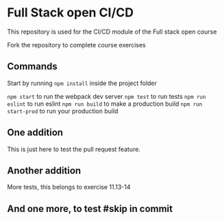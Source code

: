 # Full Stack open CI/CD

This repository is used for the CI/CD module of the Full stack open course

Fork the repository to complete course exercises

## Commands

Start by running `npm install` inside the project folder

`npm start` to run the webpack dev server
`npm test` to run tests
`npm run eslint` to run eslint
`npm run build` to make a production build
`npm run start-prod` to run your production build


## One addition

This is just here to test the pull request feature.

## Another addition

More tests, this belongs to exercise 11.13-14

## And one more, to test #skip in commit
